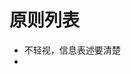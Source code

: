 <!--
 * @Author: your name
 * @Date: 2021-12-28 11:15:37
 * @LastEditTime: 2021-12-28 11:17:19
 * @LastEditors: Please set LastEditors
 * @Description: 打开koroFileHeader查看配置 进行设置: https://github.com/OBKoro1/koro1FileHeader/wiki/%E9%85%8D%E7%BD%AE
 * @FilePath: /personal_growth/绩效面谈总结.md
-->



# 原则列表

- 不轻视，信息表述要清楚
- 
